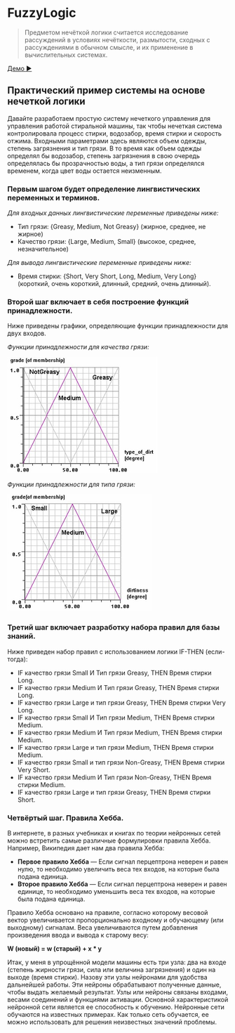 # FuzzyLogic
>Предметом нечёткой логики считается исследование рассуждений в условиях нечёткости, размытости, сходных с рассуждениями в обычном смысле, и их применение в вычислительных системах.

[Демо :arrow_forward:](https://moroz69off.github.io/FuzzyLogic/)

## Практический пример системы на основе нечеткой логики

Давайте разработаем простую систему нечеткого управления для управления работой стиральной машины, так чтобы нечеткая система контролировала процесс стирки, водозабор, время стирки и скорость отжима.
Входными параметрами здесь являются объем одежды, степень загрязнения и тип грязи. В то время как объем одежды определял бы водозабор, степень загрязнения в свою очередь определялась бы прозрачностью воды, а тип грязи определялся временем, когда цвет воды остается неизменным.

### Первым шагом будет определение лингвистических переменных и терминов.

*Для входных данных лингвистические переменные приведены ниже:*

* Тип грязи: {Greasy, Medium, Not Greasy} (жирное, среднее, не жирное)
* Качество грязи: {Large, Medium, Small} (высокое, среднее, незначительное)

*Для вывода лингвистические переменные приведены ниже:*

* Время стирки: {Short, Very Short, Long, Medium, Very Long} (короткий, очень короткий, длинный, средний, очень длинный).

### Второй шаг включает в себя построение функций принадлежности.

Ниже приведены графики, определяющие функции принадлежности для двух входов.

*Функции принадлежности для качества грязи:*

![Image greasy](https://github.com/moroz69off/FuzzyLogic/blob/master/files/fuzzy5.jpg?raw=true)

*Функции принадлежности для типа грязи:*

![Image mud](https://github.com/moroz69off/FuzzyLogic/blob/master/files/fuzzy4.jpg?raw=true)

### Третий шаг включает разработку набора правил для базы знаний.

Ниже приведен набор правил с использованием логики IF-THEN (если-тогда):

* IF качество грязи Small И Тип грязи Greasy, THEN Время стирки Long.
* IF качество грязи Medium И Тип грязи Greasy, THEN Время стирки Long.
* IF качество грязи Large и тип грязи Greasy, THEN Время стирки Very Long.
* IF качество грязи Small И Тип грязи Medium, THEN Время стирки Medium.
* IF качество грязи Medium И Тип грязи Medium, THEN Время стирки Medium.
* IF качество грязи Large и тип грязи Medium, THEN Время стирки Medium.
* IF качество грязи Small и тип грязи Non-Greasy, THEN Время стирки Very Short.
* IF качество грязи Medium И Тип грязи Non-Greasy, THEN Время стирки Medium.
* IF качество грязи Large и тип грязи Greasy, THEN Время стирки Short.

### Четвёртый шаг. Правила Хебба.

В интернете, в разных учебниках и книгах по теории нейронных сетей можно встретить самые различные формулировки правила Хебба.
Например, Википедия дает нам два правила Хебба:
* **Первое правило Хебба** — Если сигнал перцептрона неверен и равен нулю, то необходимо увеличить веса тех входов, на которые была подана единица.
* **Второе правило Хебба** — Если сигнал перцептрона неверен и равен единице, то необходимо уменьшить веса тех входов, на которые была подана единица.

Правило Хебба основано на правиле, согласно которому 
весовой вектор увеличивается пропорционально входному и обучающему (или выходному) сигналам.
Веса увеличиваются путем добавления произведения ввода и вывода к старому весу:

**W (новый) = w (старый) + x * y**

Итак, у меня в упрощённой модели машины есть три узла: два на входе (степень жирности грязи, сила или величина загрязнения) и один на выходе (время стирки). Назову эти узлы нейронами для удобства дальнейшей работы.
Эти нейроны обрабатывают полученные данные, чтобы выдать желаемый результат. Узлы или нейроны связаны входами, весами соединений и функциями активации.
Основной характеристикой нейронной сети является ее способность к обучению. Нейронные сети обучаются на известных примерах. Как только сеть обучается, ее можно использовать для решения неизвестных значений проблемы.


